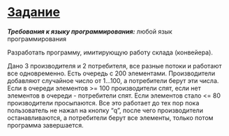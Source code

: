 # [Задание](https://hackmd.io/@0x41/OS_Lab_3)

___Требования к языку программирования:___ любой язык программирования

Разработать программу, имитирующую работу склада (конвейера).

Дано 3 производителя и 2 потребителя, все разные потоки и работают все одновременно.
Есть очередь с 200 элементами. Производители добавляют случайное число от 1…100, а потребители берут эти числа.
Если в очереди элементов >= 100 производители спят, если нет элементов в очереди - потребители спят.
Если элементов стало <= 80 производители просыпаются.
Все это работает до тех пор пока пользователь не нажал на кнопку “q”, после чего производители останавливаются, а потребители берут все элементы, только потом программа завершается.
